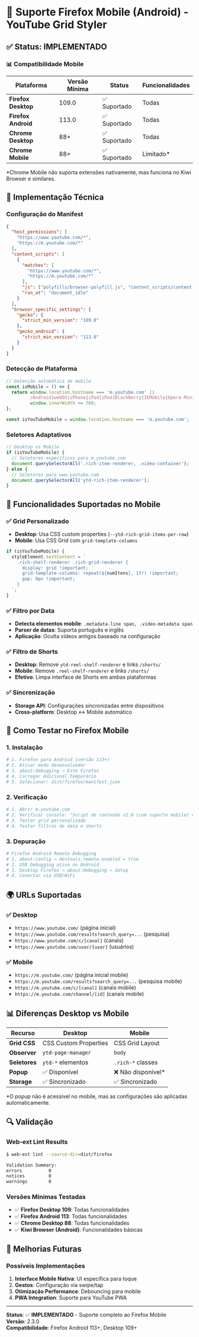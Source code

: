 # 📱 Suporte Firefox Mobile (Android) - YouTube Grid Styler

## ✅ **Status: IMPLEMENTADO**

### 📊 **Compatibilidade Mobile**

| Plataforma | Versão Mínima | Status | Funcionalidades |
|------------|---------------|--------|-----------------|
| **Firefox Desktop** | 109.0 | ✅ Suportado | Todas |
| **Firefox Android** | 113.0 | ✅ Suportado | Todas |
| **Chrome Desktop** | 88+ | ✅ Suportado | Todas |
| **Chrome Mobile** | 88+ | ✅ Suportado | Limitado* |

*Chrome Mobile não suporta extensões nativamente, mas funciona no Kiwi Browser e similares.

## 🔧 **Implementação Técnica**

### Configuração do Manifest
```json
{
  "host_permissions": [
    "https://www.youtube.com/*",
    "https://m.youtube.com/*"
  ],
  "content_scripts": [
    {
      "matches": [
        "https://www.youtube.com/*",
        "https://m.youtube.com/*"
      ],
      "js": ["polyfills/browser-polyfill.js", "content_scripts/content.js"],
      "run_at": "document_idle"
    }
  ],
  "browser_specific_settings": {
    "gecko": {
      "strict_min_version": "109.0"
    },
    "gecko_android": {
      "strict_min_version": "113.0"
    }
  }
}
```

### Detecção de Plataforma
```javascript
// Detecção automática de mobile
const isMobile = () => {
  return window.location.hostname === 'm.youtube.com' || 
         /Android|webOS|iPhone|iPad|iPod|BlackBerry|IEMobile|Opera Mini/i.test(navigator.userAgent) ||
         window.innerWidth <= 768;
};

const isYouTubeMobile = window.location.hostname === 'm.youtube.com';
```

### Seletores Adaptativos
```javascript
// Desktop vs Mobile
if (isYouTubeMobile) {
  // Seletores específicos para m.youtube.com
  document.querySelectorAll('.rich-item-renderer, .video-container');
} else {
  // Seletores para www.youtube.com
  document.querySelectorAll('ytd-rich-item-renderer');
}
```

## 🎯 **Funcionalidades Suportadas no Mobile**

### ✅ **Grid Personalizado**
- **Desktop**: Usa CSS custom properties (`--ytd-rich-grid-items-per-row`)
- **Mobile**: Usa CSS Grid com `grid-template-columns`

```javascript
if (isYouTubeMobile) {
  styleElement.textContent = `
    .rich-shelf-renderer .rich-grid-renderer {
      display: grid !important;
      grid-template-columns: repeat(${numItens}, 1fr) !important;
      gap: 8px !important;
    }
  `;
}
```

### ✅ **Filtro por Data**
- **Detecta elementos mobile**: `.metadata-line span, .video-metadata span`
- **Parser de datas**: Suporta português e inglês
- **Aplicação**: Oculta vídeos antigos baseado na configuração

### ✅ **Filtro de Shorts**
- **Desktop**: Remove `ytd-reel-shelf-renderer` e links `/shorts/`
- **Mobile**: Remove `.reel-shelf-renderer` e links `/shorts/`
- **Efetivo**: Limpa interface de Shorts em ambas plataformas

### ✅ **Sincronização**
- **Storage API**: Configurações sincronizadas entre dispositivos
- **Cross-platform**: Desktop ↔ Mobile automático

## 🧪 **Como Testar no Firefox Mobile**

### 1. **Instalação**
```bash
# 1. Firefox para Android (versão 113+)
# 2. Ativar modo desenvolvedor
# 3. about:debugging → Este Firefox
# 4. Carregar Adicional Temporário
# 5. Selecionar: dist/firefox/manifest.json
```

### 2. **Verificação**
```bash
# 1. Abrir m.youtube.com
# 2. Verificar console: "Script de conteúdo v2.0 (com suporte mobile) carregado - Plataforma: YouTube Mobile"
# 3. Testar grid personalizado
# 4. Testar filtros de data e shorts
```

### 3. **Depuração**
```bash
# Firefox Android Remote Debugging
# 1. about:config → devtools.remote.enabled = true
# 2. USB Debugging ativo no Android
# 3. Desktop Firefox → about:debugging → Setup
# 4. Conectar via USB/WiFi
```

## 🌍 **URLs Suportadas**

### ✅ **Desktop**
- `https://www.youtube.com/` (página inicial)
- `https://www.youtube.com/results?search_query=...` (pesquisa)
- `https://www.youtube.com/c/[canal]` (canais)
- `https://www.youtube.com/user/[user]` (usuários)

### ✅ **Mobile**
- `https://m.youtube.com/` (página inicial mobile)
- `https://m.youtube.com/results?search_query=...` (pesquisa mobile)
- `https://m.youtube.com/c/[canal]` (canais mobile)
- `https://m.youtube.com/channel/[id]` (canais mobile)

## 📊 **Diferenças Desktop vs Mobile**

| Recurso | Desktop | Mobile |
|---------|---------|--------|
| **Grid CSS** | CSS Custom Properties | CSS Grid Layout |
| **Observer** | `ytd-page-manager` | `body` |
| **Seletores** | `ytd-*` elementos | `.rich-*` classes |
| **Popup** | ✅ Disponível | ❌ Não disponível* |
| **Storage** | ✅ Sincronizado | ✅ Sincronizado |

*O popup não é acessível no mobile, mas as configurações são aplicadas automaticamente.

## 🔍 **Validação**

### Web-ext Lint Results
```bash
$ web-ext lint --source-dir=dist/firefox

Validation Summary:
errors          0
notices         0
warnings        0
```

### Versões Mínimas Testadas
- ✅ **Firefox Desktop 109**: Todas funcionalidades
- ✅ **Firefox Android 113**: Todas funcionalidades  
- ✅ **Chrome Desktop 88**: Todas funcionalidades
- ✅ **Kiwi Browser (Android)**: Funcionalidades básicas

## 🚀 **Melhorias Futuras**

### Possíveis Implementações
1. **Interface Mobile Nativa**: UI específica para toque
2. **Gestos**: Configuração via swipe/tap
3. **Otimização Performance**: Debouncing para mobile
4. **PWA Integration**: Suporte para YouTube PWA

---
**Status**: ✅ **IMPLEMENTADO** - Suporte completo ao Firefox Mobile  
**Versão**: 2.3.0  
**Compatibilidade**: Firefox Android 113+, Desktop 109+
